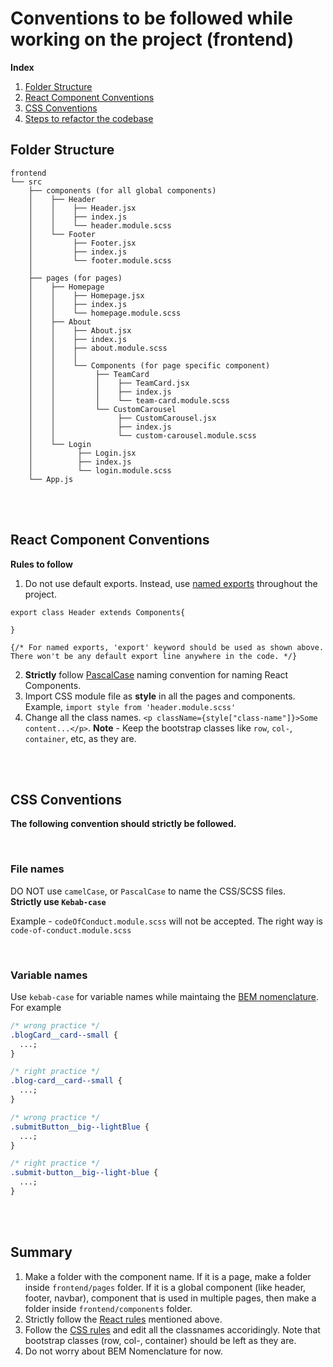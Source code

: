 # Conventions to be followed while working on the project (frontend)

**Index**

1. [Folder Structure](#folder-structure)
2. [React Component Conventions](#react-component-conventions)
3. [CSS Conventions](#css-conventions)
4. [Steps to refactor the codebase](#refactor)

## Folder Structure

```
frontend
└── src
    ├── components (for all global components)
    │    ├── Header
    │    │    ├── Header.jsx
    │    │    ├── index.js
    │    │    └── header.module.scss
    │    └── Footer
    │         ├── Footer.jsx
    │         ├── index.js
    │         └── footer.module.scss
    │
    ├── pages (for pages)
    │    ├── Homepage
    │    │    ├── Homepage.jsx
    │    │    ├── index.js
    │    │    └── homepage.module.scss
    │    ├── About
    │    │    ├── About.jsx
    │    │    ├── index.js
    │    │    ├── about.module.scss
    │    │    │
    │    │    └── Components (for page specific component)
    │    │         ├── TeamCard
    │    │         │    ├── TeamCard.jsx
    │    │         │    ├── index.js
    │    │         │    └── team-card.module.scss
    │    │         └── CustomCarousel
    │    │              ├── CustomCarousel.jsx
    │    │              ├── index.js
    │    │              └── custom-carousel.module.scss
    │    └── Login
    │          ├── Login.jsx
    │          ├── index.js
    │          └── login.module.scss
    └── App.js
```

<br /><br  />

## React Component Conventions

**Rules to follow**

1. Do not use default exports. Instead, use [named exports](https://stackoverflow.com/questions/36795819/when-should-i-use-curly-braces-for-es6-import/36796281#36796281) throughout the project.

```
export class Header extends Components{

}

{/* For named exports, 'export' keyword should be used as shown above. There won't be any default export line anywhere in the code. */}
```

2. **Strictly** follow [PascalCase](https://techterms.com/definition/pascalcase) naming convention for naming React Components.
3. Import CSS module file as **style** in all the pages and components. Example, `import style from 'header.module.scss'`
4. Change all the class names. `<p className={style["class-name"]}>Some content...</p>`. **Note** - Keep the bootstrap classes like `row`, `col-`, `container`, etc, as they are.

<br /><br />

## CSS Conventions

**The following convention should strictly be followed.**

<br />

### File names

DO NOT use `camelCase`, or `PascalCase` to name the CSS/SCSS files. <br />
**Strictly use `Kebab-case`**

Example - `codeOfConduct.module.scss` will not be accepted. The right way is `code-of-conduct.module.scss`

<br />

### Variable names

Use `kebab-case` for variable names while maintaing the [BEM nomenclature](http://getbem.com/naming/).
For example

```css
/* wrong practice */
.blogCard__card--small {
  ...;
}

/* right practice */
.blog-card__card--small {
  ...;
}
```

```css
/* wrong practice */
.submitButton__big--lightBlue {
  ...;
}

/* right practice */
.submit-button__big--light-blue {
  ...;
}
```

<br /><br />

## Summary

1. Make a folder with the component name.
   If it is a page, make a folder inside `frontend/pages` folder.
   If it is a global component (like header, footer, navbar), component that is used in multiple pages, then make a folder inside `frontend/components` folder.
2. Strictly follow the [React rules](#react-component-conventions) mentioned above.
3. Follow the [CSS rules](#css-conventions) and edit all the classnames accoridingly. Note that bootstrap classes (row, col-, container) should be left as they are.
4. Do not worry about BEM Nomenclature for now.
